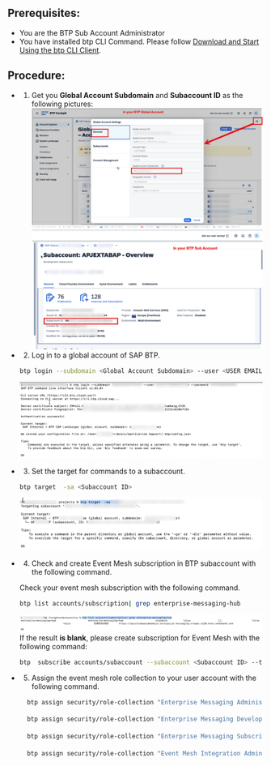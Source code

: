 ## Prerequisites:

- You are the BTP Sub Account Administrator
- You have installed btp CLI Command. Please follow [Download and Start Using the btp CLI Client](https://help.sap.com/docs/btp/sap-btp-neo-environment/download-and-start-using-btp-cli-client?locale=en-US).

## Procedure:

- 1. Get you **Global Account Subdomain** and **Subaccount ID** as the following pictures:
     ![alt text](../Exercise%201%20SetBTPSubaccountEntitlement/image.png)
     ![alt text](../Exercise%201%20SetBTPSubaccountEntitlement/image-1.png)
- 2. Log in to a global account of SAP BTP.

  ```bash
  btp login --subdomain <Global Account Subdomain> --user <USER EMAIL> --password <PASSWORD>
  ```

  ![alt text](../Exercise%201%20SetBTPSubaccountEntitlement/image-2.png)

- 3. Set the target for commands to a subaccount.

  ```bash
  btp target  -sa <Subaccount ID>
  ```

  ![alt text](../Exercise%201%20SetBTPSubaccountEntitlement/image-3.png)

- 4. Check and create Event Mesh subscription in BTP subaccount with the following command.

  Check your event mesh subscription with the following command.

  ```bash
  btp list accounts/subscription| grep enterprise-messaging-hub
  ```

  ![alt text](image.png)
  If the result **is blank**, please create subscription for Event Mesh with the following command:

  ```bash
  btp  subscribe accounts/subaccount --subaccount <Subaccount ID> --to-app enterprise-messaging-hub --plan standard
  ```

- 5. Assign the event mesh role collection to your user account with the following command.

  ```bash
    btp assign security/role-collection "Enterprise Messaging Administrator" --to-user <YOUR EMAIL>

    btp assign security/role-collection "Enterprise Messaging Developer" --to-user <YOUR EMAIL>

    btp assign security/role-collection "Enterprise Messaging Subscription Administrator" --to-user <YOUR EMAIL>

    btp assign security/role-collection "Event Mesh Integration Administrator" --to-user <YOUR EMAIL>

  ```
